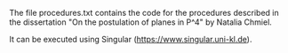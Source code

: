 The file procedures.txt contains the code for the procedures described in the dissertation "On the postulation of planes in P^4" by Natalia Chmiel.

It can be executed using Singular (https://www.singular.uni-kl.de).

